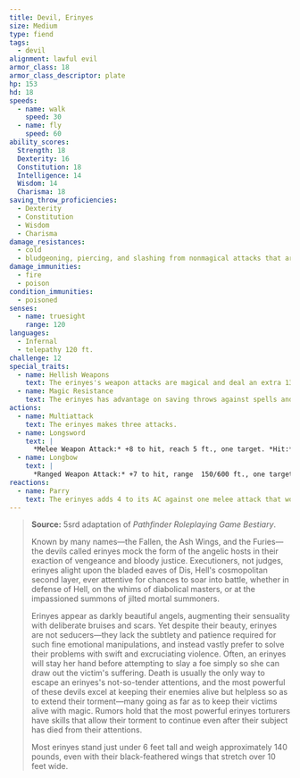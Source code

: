 ```yaml
---
title: Devil, Erinyes
size: Medium
type: fiend
tags:
  - devil
alignment: lawful evil
armor_class: 18
armor_class_descriptor: plate
hp: 153
hd: 18
speeds:
  - name: walk
    speed: 30
  - name: fly
    speed: 60
ability_scores:
  Strength: 18
  Dexterity: 16
  Constitution: 18
  Intelligence: 14
  Wisdom: 14
  Charisma: 18
saving_throw_proficiencies:
  - Dexterity
  - Constitution
  - Wisdom
  - Charisma
damage_resistances:
  - cold
  - bludgeoning, piercing, and slashing from nonmagical attacks that aren't silvered
damage_immunities:
  - fire
  - poison
condition_immunities:
  - poisoned
senses:
  - name: truesight
    range: 120
languages:
  - Infernal
  - telepathy 120 ft.
challenge: 12
special_traits:
  - name: Hellish Weapons
    text: The erinyes's weapon attacks are magical and deal an extra 13 (3d8) poison damage on a hit (included in the attacks).
  - name: Magic Resistance
    text: The erinyes has advantage on saving throws against spells and other magical effects.
actions:
  - name: Multiattack
    text: The erinyes makes three attacks.
  - name: Longsword
    text: |
      *Melee Weapon Attack:* +8 to hit, reach 5 ft., one target. *Hit:* 8 (1d8 + 4) slashing damage, or 9 (1d10  + 4) slashing damage if used with two hands, plus 13 (3d8) poison damage.
  - name: Longbow
    text: |
      *Ranged Weapon Attack:* +7 to hit, range  150/600 ft., one target. *Hit:* 7 (1d8 + 3) piercing damage plus 13 (3d8) poison damage, and the target must succeed on a DC 14 Constitution saving throw or be poisoned. The poison lasts until it is removed by the lesser restoration spell or similar magic.
reactions:
  - name: Parry
    text: The erinyes adds 4 to its AC against one melee attack that would hit it. To do so, the erinyes must see the attacker and be wielding a melee weapon.
---
```


> **Source:** 5srd adaptation of *Pathfinder Roleplaying Game Bestiary*.
>
> Known by many names—the Fallen, the Ash Wings, and the Furies—the devils called erinyes mock the form of the angelic hosts in their exaction of vengeance and bloody justice. Executioners, not judges, erinyes alight upon the bladed eaves of Dis, Hell's cosmopolitan second layer, ever attentive for chances to soar into battle, whether in defense of Hell, on the whims of diabolical masters, or at the impassioned summons of jilted mortal summoners.
>
> Erinyes appear as darkly beautiful angels, augmenting their sensuality with deliberate bruises and scars. Yet despite their beauty, erinyes are not seducers—they lack the subtlety and patience required for such fine emotional manipulations, and instead vastly prefer to solve their problems with swift and excruciating violence. Often, an erinyes will stay her hand before attempting to slay a foe simply so she can draw out the victim's suffering. Death is usually the only way to escape an erinyes's not-so-tender attentions, and the most powerful of these devils excel at keeping their enemies alive but helpless so as to extend their torment—many going as far as to keep their victims alive with magic. Rumors hold that the most powerful erinyes torturers have skills that allow their torment to continue even after their subject has died from their attentions.
>
> Most erinyes stand just under 6 feet tall and weigh approximately 140 pounds, even with their black-feathered wings that stretch over 10 feet wide.
